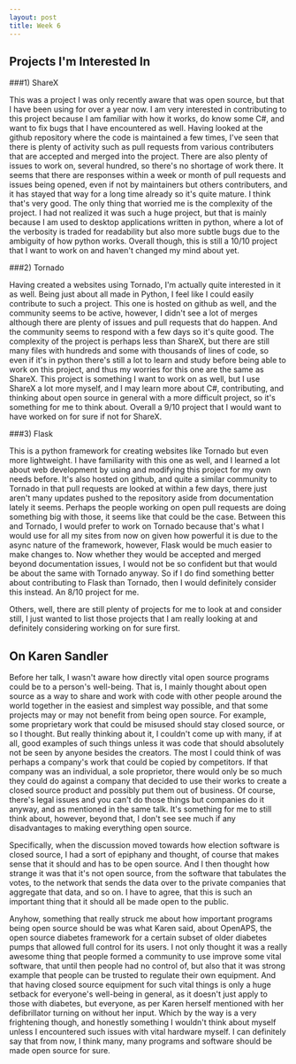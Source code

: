 ```yaml
---
layout: post
title: Week 6
---
```


## Projects I'm Interested In

###1) ShareX  

This was a project I was only recently aware that was open source, but that I have been using for over a year now. I am very interested in contributing to this project because I am familiar with how it works, do know some C#, and want to fix bugs that I have encountered as well. Having looked at the github repository where the code is maintained a few times, I've seen that there is plenty of activity such as pull requests from various contributers that are accepted and merged into the project. There are also plenty of issues to work on, several hundred, so there's no shortage of work there. It seems that there are responses within a week or month of pull requests and issues being opened, even if not by maintainers but others contributers, and it has stayed that way for a long time already so it's quite mature. I think that's very good. The only thing that worried me is the complexity of the project. I had not realized it was such a huge project, but that is mainly because I am used to desktop applications written in python, where a lot of the verbosity is traded for readability but also more subtle bugs due to the ambiguity of how python works. Overall though, this is still a 10/10 project that I want to work on and haven't changed my mind about yet.

###2) Tornado   

Having created a websites using Tornado, I'm actually quite interested in it as well. Being just about all made in Python, I feel like I could easily contribute to such a project. This one is hosted on github as well, and the community seems to be active, however, I didn't see a lot of merges although there are plenty of issues and pull requests that do happen. And the community seems to respond with a few days so it's quite good. The complexity of the project is perhaps less than ShareX, but there are still many files with hundreds and some with thousands of lines of code, so even if it's in python there's still a lot to learn and study before being able to work on this project, and thus my worries for this one are the same as ShareX. This project is something I want to work on as well, but I use ShareX a lot more myself, and I may learn more about C#, contributing, and thinking about open source in general with a more difficult project, so it's something for me to think about. Overall a 9/10 project that I would want to have worked on for sure if not for ShareX.

###3) Flask  

This is a python framework for creating websites like Tornado but even more lightweight. I have familiarity with this one as well, and I learned a lot about web development by using and modifying this project for my own needs before. It's also hosted on github, and quite a similar community to Tornado in that pull requests are looked at within a few days, there just aren't many updates pushed to the repository aside from documentation lately it seems. Perhaps the people working on open pull requests are doing something big with those, it seems like that could be the case. Between this and Tornado, I would prefer to work on Tornado because that's what I would use for all my sites from now on given how powerful it is due to the async nature of the framework, however, Flask would be much easier to make changes to. Now whether they would be accepted and merged beyond documentation issues, I would not be so confident but that would be about the same with Tornado anyway. So if I do find something better about contributing to Flask than Tornado, then I would definitely consider this instead. An 8/10 project for me.  

Others, well, there are still plenty of projects for me to look at and consider still, I just wanted to list those projects that I am really looking at and definitely considering working on for sure first.

## On Karen Sandler

Before her talk, I wasn't aware how directly vital open source programs could be to a person's well-being. That is, I mainly thought about open source as a way to share and work with code with other people around the world together in the easiest and simplest way possible, and that some projects may or may not benefit from being open source. For example, some proprietary work that could be misused should stay closed source, or so I thought. But really thinking about it, I couldn't come up with many, if at all, good examples of such things unless it was code that should absolutely not be seen by anyone besides the creators. The most I could think of was perhaps a company's work that could be copied by competitors. If that company was an individual, a sole proprietor, there would only be so much they could do against a company that decided to use their works to create a closed source product and possibly put them out of business. Of course, there's legal issues and you can't do those things but companies do it anyway, and as mentioned in the same talk. It's something for me to still think about, however, beyond that, I don't see see much if any disadvantages to making everything open source.  

Specifically, when the discussion moved towards how election software is closed source, I had a sort of epiphany and thought, of course that makes sense that it should and has to be open source. And I then thought how strange it was that it's not open source, from the software that tabulates the votes, to the network that sends the data over to the private companies that aggregate that data, and so on. I have to agree, that this is such an important thing that it should all be made open to the public.

Anyhow, something that really struck me about how important programs being open source should be was what Karen said, about OpenAPS, the open source diabetes framework for a certain subset of older diabetes pumps that allowed full control for its users. I not only thought it was a really awesome thing that people formed a community to use improve some vital software, that until then people had no control of, but also that it was strong example that people can be trusted to regulate their own equipment. And that having closed source equipment for such vital things is only a huge setback for everyone's well-being in general, as it doesn't just apply to those with diabetes, but everyone, as per Karen herself mentioned with her defibrillator turning on without her input. Which by the way is a very frightening though, and honestly something I wouldn't think about myself unless I encountered such issues with vital hardware myself. I can definitely say that from now, I think many, many programs and software should be made open source for sure.
